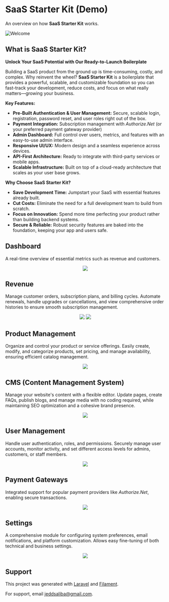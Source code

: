 # SaaS Starter Kit (Demo)

An overview on how **SaaS Starter Kit** works.

![Welcome](assets/main/dashboard.png)

## What is SaaS Starter Kit?

**Unlock Your SaaS Potential with Our Ready-to-Launch Boilerplate**

Building a SaaS product from the ground up is time-consuming, costly, and complex. Why reinvent the wheel? **SaaS Starter Kit** is a boilerplate that provides a powerful, scalable, and customizable foundation so you can fast-track your development, reduce costs, and focus on what really matters—growing your business.

**Key Features:**
- **Pre-Built Authentication & User Management:** Secure, scalable login, registration, password reset, and user roles right out of the box.
- **Payment Integration:** Subscription management with *Authorize.Net* (or your preferred payment gateway provider)
- **Admin Dashboard:** Full control over users, metrics, and features with an easy-to-use admin interface.
- **Responsive UI/UX:** Modern design and a seamless experience across devices.
- **API-First Architecture:** Ready to integrate with third-party services or mobile apps.
- **Scalable Infrastructure:** Built on top of a cloud-ready architecture that scales as your user base grows.

**Why Choose SaaS Starter Kit?**
- **Save Development Time:** Jumpstart your SaaS with essential features already built.
- **Cut Costs:** Eliminate the need for a full development team to build from scratch.
- **Focus on Innovation:** Spend more time perfecting your product rather than building backend systems.
- **Secure & Reliable:** Robust security features are baked into the foundation, keeping your app and users safe.

## Dashboard

A real-time overview of essential metrics such as revenue and customers.

<div align="center">
  <img src="assets/dashboard/desktop.png" />
</div>

## Revenue

Manage customer orders, subscription plans, and billing cycles. Automate renewals, handle upgrades or cancellations, and view comprehensive order histories to ensure smooth subscription management.

<div align="center">
  <img src="assets/orders/tablet-landscape-0.png" />
  <img src="assets/orders/tablet-landscape-1.png" />
</div>

## Product Management

Organize and control your product or service offerings. Easily create, modify, and categorize products, set pricing, and manage availability, ensuring efficient catalog management.

<div align="center">
  <img src="assets/plans/tablet-phone.png" />
</div>

## CMS (Content Management System)

Manage your website's content with a flexible editor. Update pages, create FAQs, publish blogs, and manage media with no coding required, while maintaining SEO optimization and a cohesive brand presence.

<div align="center">
  <img src="assets/pages/laptop.png" />
</div>

## User Management

Handle user authentication, roles, and permissions. Securely manage user accounts, monitor activity, and set different access levels for admins, customers, or staff members.

<div align="center">
  <img src="assets/roles/tablet.png" />
</div>

## Payment Gateways

Integrated support for popular payment providers like *Authorize.Net*, enabling secure transactions.

<div align="center">
  <img src="assets/payment-gateways/desktop.png" />
</div>

## Settings

A comprehensive module for configuring system preferences, email notifications, and platform customization. Allows easy fine-tuning of both technical and business settings.

<div align="center">
  <img src="assets/settings/tablet-phone.png" />
</div>

## Support
This project was generated with [Laravel](https://laravel.com/) and [Filament](https://filamentphp.com).

For support, email jeddsaliba@gmail.com.

